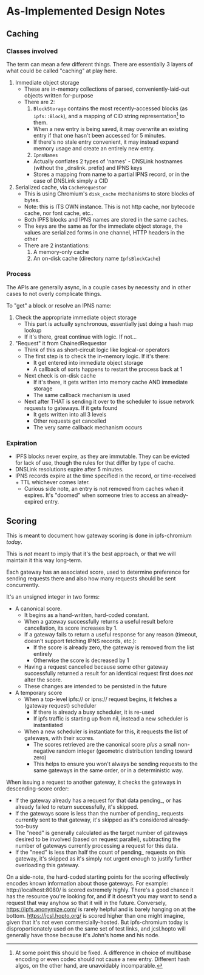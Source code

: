 # As-Implemented Design Notes

## Caching

### Classes involved

The term can mean a few different things. There are essentially 3 layers of what could be called "caching" at play here.

1. Immediate object storage
   * These are in-memory collections of parsed, conveniently-laid-out objects written for-purpose
   * There are 2:
     1. `BlockStorage` contains the most recently-accessed blocks (as `ipfs::Block`), and a mapping of CID string representation[^1] to them.
       - When a new entry is being saved, it may overwrite an existing entry if that one hasn't been accessed for 5 minutes.
       - If there's no stale entry convenient, it may instead expand memory usage and create an entirely new entry.
     2. `IpnsNames`
       - Actually conflates 2 types of 'names' - DNSLink hostnames (without the _dnslink. prefix) and IPNS keys
       - Stores a mapping from name to a partial IPNS record, or in the case of DNSLink simply a CID
2. Serialized cache, via `CacheRequestor`
   * This is using Chromium's `disk_cache` mechanisms to store blocks of bytes.
   * Note: this is ITS OWN instance. This is not http cache, nor bytecode cache, nor font cache, etc.. 
   * Both IPFS blocks and IPNS names are stored in the same caches.
   * The keys are the same as for the immediate object storage, the values are serialized forms in one channel, HTTP headers in the other
   * There are 2 instantiations:
     1. A memory-only cache
     2. An on-disk cache (directory name `IpfsBlockCache`)

### Process 
The APIs are generally async, in a couple cases by necessity and in other cases to not overly complicate things.

To "get" a block or resolve an IPNS name:
1.  Check the appropriate immediate object storage
    * This part is actually synchronous, essentially just doing a hash map lookup
    * If it's there, great continue with logic. If not...
2.  "Request" it from ChainedRequestor
    * Think of this as short-circuit logic like logical-or operators
    * The first step is to check the in-memory logic. If it's there:
       - It get entered into immediate object storage
       - A callback of sorts happens to restart the process back at 1
    * Next check is on-disk cache
       - If it's there, it gets written into memory cache AND immediate storage
       - The same callback mechanism is used
    * Next after THAT is sending it over to the scheduler to issue network requests to gateways. If it gets found
       - It gets written into all 3 levels
       - Other requests get cancelled
       - The very same callback mechanism occurs

### Expiration

* IPFS blocks never expire, as they are immutable. They can be evicted for lack of use, though the rules for that differ by type of cache.
* DNSLink resolutions expire after 5 minutes.
* IPNS records expire at the time specified in the record, or time-received + TTL whichever comes later.
  - Curious side note, an entry is not removed from caches _when_ it expires. It's "doomed" when someone tries to access an already-expired entry.

## Scoring

This is meant to document how gateway scoring is done in ipfs-chromium _today_.

This is *not* meant to imply that it's the best approach, or that we will maintain it this way long-term.

Each gateway has an associated score, used to determine preference for sending requests there and also how many requests should be sent concurrently.

It's an unsigned integer in two forms:

* A canonical score.
    - It begins as a hand-written, hard-coded constant.
    - When a gateway successfully returns a useful result before cancellation, its score increases by 1.
    - If a gateway fails to return a useful response for any reason (timeout, doesn't support fetching IPNS records, etc.):
        - If the score is already zero, the gateway is removed from the list entirely
        - Otherwise the score is decreased by 1
    - Having a request cancelled because some other gateway successfully returned a result for an identical request first does _not_ alter the score.
    - These changes are intended to be persisted in the future
* A temporary score
    * When a top-level ipfs:// or ipns:// request begins, it fetches a (gateway request) scheduler
        * If there is already a busy scheduler, it is re-used
        * If ipfs traffic is starting up from nil, instead a new scheduler is instantiated
    * When a new scheduler is instantiate for this, it requests the list of gateways, with their scores.
        * The scores retrieved are the canonical score _plus_ a small non-negative random integer (geometric distribution tending toward zero)
        * This helps to ensure you won't always be sending requests to the same gateways in the same order, or in a deterministic way.

When issuing a request to another gateway, it checks the gateways in descending-score order:
* If the gateway already has a request for that data pending_, or has already failed to return successfully, it's skipped.
* If the gateways score is less than the number of pending_ requests currently sent to that gateway, it's skipped as it's considered already-too-busy
* The "need" is generally calculated as the target number of gateways desired to be involved (based on request parallel), subtracting the number of gateways currently processing a request for this data.
* If the "need" is less than half the count of pending_ requests on this gateway, it's skipped as it's simply not urgent enough to justify further overloading this gateway.

On a side-note, the hard-coded starting points for the scoring effectively encodes known information about those gateways.
For example: http://localhost:8080/ is scored extremely highly. There's a good chance it has the resource you're looking for, and if it doesn't you may want to send a request that way anyhow so that it will in the future.
Conversely, https://ipfs.anonymize.com/ is rarely helpful and is barely hanging on at the bottom.
https://jcsl.hopto.org/ is scored higher than one might imagine, given that it's not even commercially-hosted. But ipfs-chromium today is disproportionately used on the same set of test links, and jcsl.hopto will generally have those because it's John's home and his node.

[^1]: At some point this should be fixed. A difference in choice of multibase encoding or even codec should not cause a new entry. Different hash algos, on the other hand, are unavoidably incomparable.

